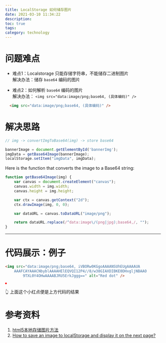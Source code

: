 ```yaml
---
title: LocalStorage 如何储存图片
date: 2021-03-10 11:34:22
description:
toc: true
tags:
category: technology
---
```


# 问题难点

- 难点1：Localstorage 只能存储字符串，不能储存二进制图片  
解决办法：储存 `base64` 编码的图片

- 难点2：如何解析 `base64` 编码的图片  
解决办法： `<img src="data:image/png;base64, (具体编码)" />`

```html
  <img src="data:image/png;base64, (具体编码)" />
```


# 解决思路
```js
// img -> convertImgToBase64(img) -> store base64

bannerImage = document.getElementById('bannerImg');
imgData = getBase64Image(bannerImage);
localStorage.setItem("imgData", imgData);
```

Here is the function that converts the image to a Base64 string:

```js
function getBase64Image(img) {
    var canvas = document.createElement("canvas");
    canvas.width = img.width;
    canvas.height = img.height;

    var ctx = canvas.getContext("2d");
    ctx.drawImage(img, 0, 0);

    var dataURL = canvas.toDataURL("image/png");

    return dataURL.replace(/^data:image\/(png|jpg);base64,/, "");
}
```

---
# 代码展示：例子
```html
<img src="data:image/png;base64, iVBORw0KGgoAAAANSUhEUgAAAAUA
    AAAFCAYAAACNbyblAAAAHElEQVQI12P4//8/w38GIAXDIBKE0DHxgljNBAAO
        9TXL0Y4OHwAAAABJRU5ErkJggg==" alt="Red dot" />
```
<img src="data:image/png;base64, iVBORw0KGgoAAAANSUhEUgAAAAUA
    AAAFCAYAAACNbyblAAAAHElEQVQI12P4//8/w38GIAXDIBKE0DHxgljNBAAO
        9TXL0Y4OHwAAAABJRU5ErkJggg==" alt="Red dot" />

👆 上面这个小红点便是上方代码的结果


# 参考资料
1. [html5本地存储图片方法](https://www.haorooms.com/post/html5_storageimage)
2. [How to save an image to localStorage and display it on the next page?](https://stackoverflow.com/questions/19183180/how-to-save-an-image-to-localstorage-and-display-it-on-the-next-page)